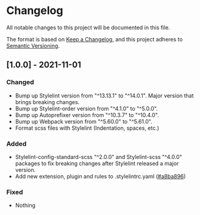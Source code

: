 # Changelog

All notable changes to this project will be documented in this file.

The format is based on [Keep a Changelog](https://keepachangelog.com/en/1.0.0/),
and this project adheres to [Semantic Versioning](https://semver.org/spec/v2.0.0.html).

## [1.0.0] - 2021-11-01

### Changed

- Bump up Stylelint version from "^13.13.1" to "^14.0.1". Major version that brings breaking changes.
- Bump up Stylelint-order version from "^4.1.0" to "^5.0.0".
- Bump up Autoprefixer version from "^10.3.7" to "^10.4.0".
- Bump up Webpack version from "^5.60.0" to "^5.61.0".
- Format scss files with Stylelint (Indentation, spaces, etc.)

### Added

- Stylelint-config-standard-scss "^2.0.0" and Stylelint-scss "^4.0.0" packages to fix breaking changes after Stylelint released a major version.
- Add new extension, plugin and rules to .stylelintrc.yaml ([#a8ba896](https://github.com/ygoex/yetty/commit/a8ba89603538964d687a8369a83ed43a685d9c9b))

### Fixed

- Nothing
